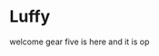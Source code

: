 # Luffy
welcome
gear five is here and it is op 
 
 
     
  
       
                          
                         
                                      
                                                         
                                
                                    
                    
           
     
 

